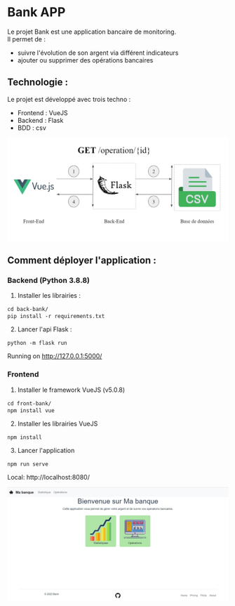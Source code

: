 # Bank APP

Le projet Bank est une application bancaire de monitoring.  
Il permet de :  
- suivre l'évolution de son argent via différent indicateurs
- ajouter ou supprimer des opérations bancaires


## Technologie :

Le projet est développé avec trois techno :
- Frontend : VueJS
- Backend : Flask
- BDD : csv

![Architecture](img/architecture.jpg)


## Comment déployer l'application :

### Backend (Python 3.8.8)

1. Installer les librairies :  

```
cd back-bank/
pip install -r requirements.txt
```

2. Lancer l'api Flask :  
```
python -m flask run
```

Running on http://127.0.0.1:5000/

### Frontend

1. Installer le framework VueJS (v5.0.8)

```
cd front-bank/
npm install vue
```

2. Installer les librairies VueJS

```
npm install
```

3. Lancer l'application

```
npm run serve
```

Local: http://localhost:8080/

![Architecture](img/deploy.jpg)
